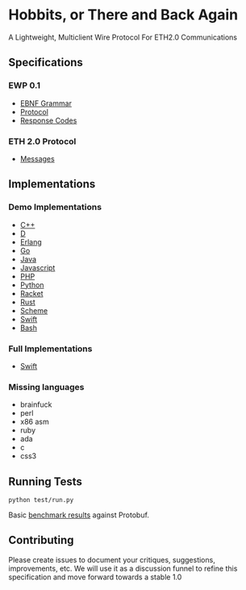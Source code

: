 # Hobbits, or There and Back Again

A Lightweight, Multiclient Wire Protocol For ETH2.0 Communications

## Specifications

### EWP 0.1
 - [EBNF Grammar](/Ethereum-Wire-Protocol-0.1.EBNF)
 - [Protocol](/protocol.md)
 - [Response Codes](/response-codes.md)
 
### ETH 2.0 Protocol
 - [Messages](/messages.md)

## Implementations

### Demo Implementations
 - [C++](/parsers/cpp)
 - [D](/parsers/d)
 - [Erlang](/parsers/erlang)
 - [Go](/parsers/go)
 - [Java](/parsers/java)
 - [Javascript](/parsers/js)
 - [PHP](/parsers/php)
 - [Python](/parsers/python)
 - [Racket](/parsers/racket)
 - [Rust](/parsers/rs)
 - [Scheme](/parsers/scheme)
 - [Swift](/parsers/swift)
 - [Bash](/parsers/bash)

### Full Implementations
 - [Swift](https://github.com/yeeth/Hobbits.swift)

### Missing languages
  * brainfuck
  * perl
  * x86 asm
  * ruby
  * ada
  * c
  * css3
 
## Running Tests

```
python test/run.py
```

Basic [benchmark results](https://gist.github.com/prestonvanloon/6663510164f967fa05553ead157cd5c1) against Protobuf. 

## Contributing

Please create issues to document your critiques, suggestions, improvements, etc. We will use it as a discussion funnel to refine this specification and move forward towards a stable 1.0
